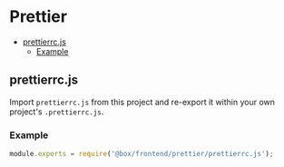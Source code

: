 # Prettier

<!-- START doctoc generated TOC please keep comment here to allow auto update -->
<!-- DON'T EDIT THIS SECTION, INSTEAD RE-RUN doctoc TO UPDATE -->

- [prettierrc.js](#prettierrcjs)
  - [Example](#example)

<!-- END doctoc generated TOC please keep comment here to allow auto update -->

## prettierrc.js

Import `prettierrc.js` from this project and re-export it within your own project's `.prettierrc.js`.

### Example

```js
module.exports = require('@box/frontend/prettier/prettierrc.js');
```
